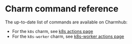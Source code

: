 # Charm command reference

The up-to-date list of commands are available on Charmhub:

* For the `k8s` charm, see [k8s actions page]
* For the `k8s-worker` charm, see [k8s-worker actions page]

<!-- LINKS -->
[k8s actions page]: [https://charmhub.io/k8s/action]
[k8s-worker actions page]: [https://charmhub.io/k8s-worker/action
